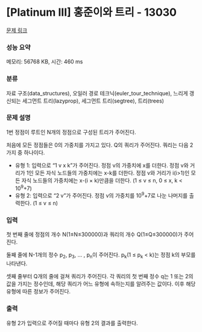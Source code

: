 # [Platinum III] 홍준이와 트리 - 13030 

[문제 링크](https://www.acmicpc.net/problem/13030) 

### 성능 요약

메모리: 56768 KB, 시간: 460 ms

### 분류

자료 구조(data_structures), 오일러 경로 테크닉(euler_tour_technique), 느리게 갱신되는 세그먼트 트리(lazyprop), 세그먼트 트리(segtree), 트리(trees)

### 문제 설명

<p>1번 정점이 루트인 N개의 정점으로 구성된 트리가 주어진다.</p>

<p>처음에 모든 정점들은 0의 가중치를 가지고 있다. Q의 쿼리가 주어진다. 쿼리는 다음 2가지 중 하나이다.</p>

<ul>
	<li>유형 1: 입력으로 “1 v x k”가 주어진다. 정점 v의 가중치에 x를 더한다. 정점 v와 거리가 1인 모든 자식 노드들의 가중치에는 x-k를 더한다. 정점 v와 거리가 i(i>1)인 모든 자식 노드들의 가중치에는 x-(i × k)만큼을 더한다. (1 ≤ v ≤ n, 0 ≤ x, k < 10<sup>9</sup>+7)</li>
	<li>유형 2: 입력으로 “2 v”가 주어진다. 정점 v의 가중치를 10<sup>9</sup>+7로 나눈 나머지를 출력한다. (1 ≤ v ≤ n)</li>
</ul>

### 입력 

 <p>첫 번째 줄에 정점의 개수 N(1≤N≤300000)과 쿼리의 개수 Q(1≤Q≤300000)가 주어진다.</p>

<p>둘째 줄에 N-1개의 정수 p<sub>2</sub>, p<sub>3</sub>, ... , p<sub>n</sub>이 주어진다. p<sub>k</sub>(1 ≤ p<sub>k</sub>  < k)는 정점 k의 부모를 나타낸다.</p>

<p>셋째 줄부터 Q개의 줄에 걸쳐 쿼리가 주어진다. 각 쿼리의 첫 번째 정수 q는 1 또는 2의 값을 가지는 정수인데, 해당 쿼리가 어느 유형에 속하는지를 알려주는 값이다. 이후 해당 유형에 따른 정보가 주어진다.</p>

### 출력 

 <p>유형 2가 입력으로 주어질 때마다 유형 2의 결과를 출력한다.</p>

